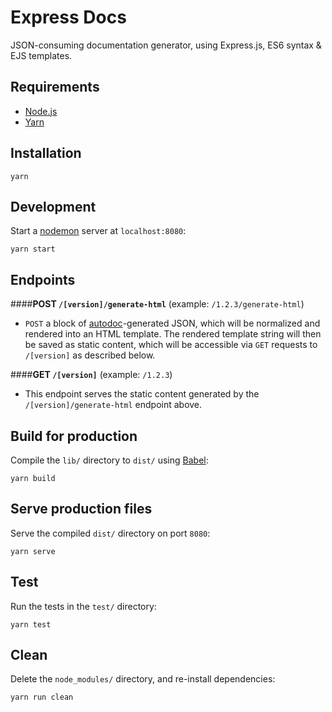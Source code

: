 # Express Docs
JSON-consuming documentation generator, using Express.js, ES6 syntax & EJS templates.

## Requirements
- [Node.js](https://nodejs.org/en/)
- [Yarn](https://yarnpkg.com/)

## Installation
```
yarn
```

## Development
Start a [nodemon](https://github.com/remy/nodemon) server at `localhost:8080`:
```
yarn start
```

## Endpoints
####__POST `/[version]/generate-html`__ (example: `/1.2.3/generate-html`)

- `POST` a block of [autodoc](https://github.com/mocon/autodoc)-generated JSON, which will be normalized and rendered into an HTML template. The rendered template string will then be saved as static content, which will be accessible via `GET` requests to `/[version]` as described below.

####__GET `/[version]`__ (example: `/1.2.3`)

- This endpoint serves the static content generated by the `/[version]/generate-html` endpoint above.

## Build for production
Compile the `lib/` directory to `dist/` using [Babel](https://babeljs.io/):
```
yarn build
```

## Serve production files
Serve the compiled `dist/` directory on port `8080`:
```
yarn serve
```

## Test
Run the tests in the `test/` directory:
```
yarn test
```

## Clean
Delete the `node_modules/` directory, and re-install dependencies:
```
yarn run clean
```

